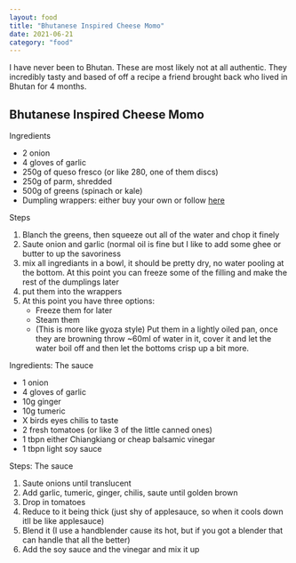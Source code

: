 ```yaml
---
layout: food
title: "Bhutanese Inspired Cheese Momo"
date: 2021-06-21
category: "food"
---
```


I have never been to Bhutan.  These are most likely not at all authentic.  They incredibly tasty and based of off a recipe a friend brought back who lived in Bhutan for 4 months.

<h2>Bhutanese Inspired Cheese Momo</h2>
Ingredients
<ul>
  <li>2 onion </li>
  <li>4 gloves of garlic </li>
  <li>250g of queso fresco (or like 280, one of them discs)</li>
  <li>250g of parm, shredded </li>
  <li>500g of greens (spinach or kale)</li>
  <li>Dumpling wrappers: either buy your own or follow <a href="https://thewoksoflife.com/vegetable-dumplings/"> here </a> </li>
</ul>

Steps
<ol>
  <li>Blanch the greens, then squeeze out all of the water and chop it finely</li>
  <li>Saute onion and garlic (normal oil is fine but I like to add some ghee or butter to up the savoriness</li>
  <li>mix all ingrediants in a bowl, it should be pretty dry, no water pooling at the bottom.  At this point you can freeze some of the filling and make the rest of the dumplings later </li>
  <li>put them into the wrappers</li>
  <li>At this point you have three options:
  <ul>
    <li>Freeze them for later</li>
    <li>Steam them</li>
    <li>(This is more like gyoza style) Put them in a lightly oiled pan, once they are browning throw ~60ml of water in it, cover it and let the water boil off and then let the bottoms crisp up a bit more.</li>
  </ul>
  </li>
</ol>


Ingredients: The sauce
<ul>
  <li>1 onion </li>
  <li>4 gloves of garlic </li>
  <li>10g ginger </li>
  <li>10g tumeric </li>
  <li>X birds eyes chilis to taste </li>
  <li>2 fresh tomatoes (or like 3 of the little canned ones)</li>
  <li>1 tbpn either Chiangkiang or cheap balsamic vinegar </li>
  <li>1 tbpn light soy sauce</li>
</ul>

Steps: The sauce
<ol>
  <li>Saute onions until translucent</li>
  <li>Add garlic, tumeric, ginger, chilis, saute until golden brown  </li>
  <li>Drop in tomatoes </li>
  <li>Reduce to it being thick (just shy of applesauce, so when it cools down itll be like applesauce) </li>
  <li>Blend it (I use a handblender cause its hot, but if you got a blender that can handle that all the better) </li>
  <li>Add the soy sauce and the vinegar and mix it up</li>
</ol>




